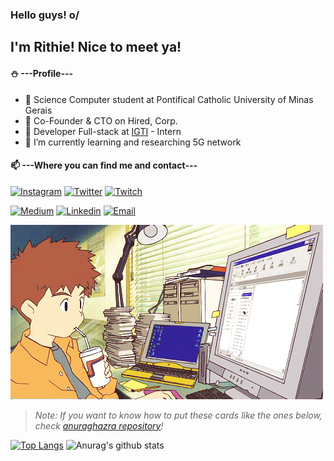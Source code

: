 ### Hello guys! o/
## I'm Rithie! Nice to meet ya!

#### :snowman: ---Profile---
- :book: Science Computer student at Pontifical Catholic University of Minas Gerais
- 🔭 Co-Founder & CTO on Hired, Corp.
- 🔭 Developer Full-stack at [IGTI](https://www.igti.com.br/) - Intern
- 🌱 I’m currently learning and researching 5G network

#### 📫 ---Where you can find me and contact---

[![Instagram](https://img.shields.io/badge/Instagram-@rithienatan-FF8C00?logo=instagram&logoColor=white)](https://www.instagram.com/rithienatan/)
[![Twitter](https://img.shields.io/badge/Twitter-@RithieNatan-blue?logo=twitter&logoColor=white)](https://twitter.com/RithieNatan)
[![Twitch](https://img.shields.io/badge/Twitch-T4ichisan-A020F0?logo=twitch&logoColor=white)](https://www.twitch.tv/t4ichisan)

[![Medium](https://img.shields.io/badge/Medium-@rithienatan-DB9100?logo=medium&logoColor=white)](https://medium.com/@rithienatan)
[![Linkedin](https://img.shields.io/badge/Linkedin-@rithienatan-00BFFF?logo=linkedin&logoColor=white)](https://www.linkedin.com/in/rithie-natan-470181b0/)
[![Email](https://img.shields.io/badge/Email-rithienatan@gmail.com-FF0000?logo=gmail&logoColor=white)](rithienatan@gmail.com)

![](gif_digimon.gif)
> _Note: If you want to know how to put these cards like the ones below, check [anuraghazra repository](https://github.com/anuraghazra/github-readme-stats)!_

[![Top Langs](https://github-readme-stats.vercel.app/api/top-langs/?username=rithienatan&langs_count=5&theme=tokyonight)](https://github.com/anuraghazra/github-readme-stats)
![Anurag's github stats](https://github-readme-stats.vercel.app/api?username=rithienatan&show_icons=true&theme=tokyonight)

<!--
**rithienatan/rithienatan** is a ✨ _special_ ✨ repository because its `README.md` (this file) appears on your GitHub profile.

Here are some ideas to get you started:

- 🔭 I’m currently working on Hired, Corp. as Co-Founder & CTO
- 🌱 I’m currently learning ...
- 👯 I’m looking to collaborate on ...
- 🤔 I’m looking for help with ...
- 💬 Ask me about ...
- 📫 How to reach me: ...
- 😄 Pronouns: ...
- ⚡ Fun fact: ...
-->
